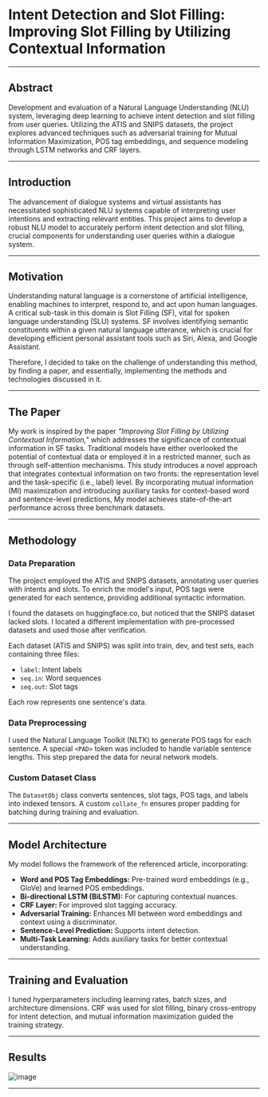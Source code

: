 # Intent Detection and Slot Filling: Improving Slot Filling by Utilizing Contextual Information

---

## Abstract

Development and evaluation of a Natural Language Understanding (NLU) system, leveraging deep learning to achieve intent detection and slot filling from user queries. Utilizing the ATIS and SNIPS datasets, the project explores advanced techniques such as adversarial training for Mutual Information Maximization, POS tag embeddings, and sequence modeling through LSTM networks and CRF layers.

---

## Introduction

The advancement of dialogue systems and virtual assistants has necessitated sophisticated NLU systems capable of interpreting user intentions and extracting relevant entities. This project aims to develop a robust NLU model to accurately perform intent detection and slot filling, crucial components for understanding user queries within a dialogue system.

---

## Motivation

Understanding natural language is a cornerstone of artificial intelligence, enabling machines to interpret, respond to, and act upon human languages. A critical sub-task in this domain is Slot Filling (SF), vital for spoken language understanding (SLU) systems. SF involves identifying semantic constituents within a given natural language utterance, which is crucial for developing efficient personal assistant tools such as Siri, Alexa, and Google Assistant.

Therefore, I decided to take on the challenge of understanding this method, by finding a paper, and essentially, implementing the methods and technologies discussed in it.

---

## The Paper

My work is inspired by the paper *"Improving Slot Filling by Utilizing Contextual Information,"* which addresses the significance of contextual information in SF tasks. Traditional models have either overlooked the potential of contextual data or employed it in a restricted manner, such as through self-attention mechanisms. This study introduces a novel approach that integrates contextual information on two fronts: the representation level and the task-specific (i.e., label) level. By incorporating mutual information (MI) maximization and introducing auxiliary tasks for context-based word and sentence-level predictions, My model achieves state-of-the-art performance across three benchmark datasets.

---

## Methodology

### Data Preparation

The project employed the ATIS and SNIPS datasets, annotating user queries with intents and slots. To enrich the model's input, POS tags were generated for each sentence, providing additional syntactic information.

I found the datasets on huggingface.co, but noticed that the SNIPS dataset lacked slots. I located a different implementation with pre-processed datasets and used those after verification.

Each dataset (ATIS and SNIPS) was split into train, dev, and test sets, each containing three files:
- `label`: Intent labels
- `seq.in`: Word sequences
- `seq.out`: Slot tags

Each row represents one sentence's data.

### Data Preprocessing

I used the Natural Language Toolkit (NLTK) to generate POS tags for each sentence. A special `<PAD>` token was included to handle variable sentence lengths. This step prepared the data for neural network models.

### Custom Dataset Class

The `DatasetObj` class converts sentences, slot tags, POS tags, and labels into indexed tensors. A custom `collate_fn` ensures proper padding for batching during training and evaluation.

---

## Model Architecture

My model follows the framework of the referenced article, incorporating:

- **Word and POS Tag Embeddings:** Pre-trained word embeddings (e.g., GloVe) and learned POS embeddings.
- **Bi-directional LSTM (BiLSTM):** For capturing contextual nuances.
- **CRF Layer:** For improved slot tagging accuracy.
- **Adversarial Training:** Enhances MI between word embeddings and context using a discriminator.
- **Sentence-Level Prediction:** Supports intent detection.
- **Multi-Task Learning:** Adds auxiliary tasks for better contextual understanding.

---

## Training and Evaluation

I tuned hyperparameters including learning rates, batch sizes, and architecture dimensions. CRF was used for slot filling, binary cross-entropy for intent detection, and mutual information maximization guided the training strategy.

---

## Results

![image](https://github.com/user-attachments/assets/3dfb7cd5-4b4d-412f-b80d-997254369712)

---
